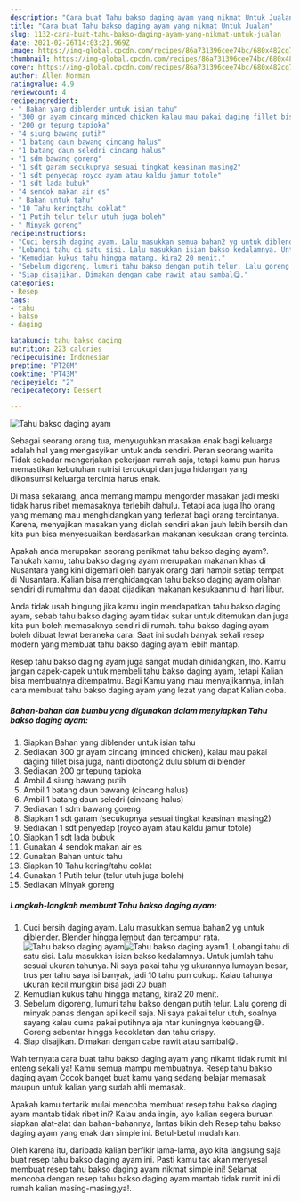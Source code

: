 ```yaml
---
description: "Cara buat Tahu bakso daging ayam yang nikmat Untuk Jualan"
title: "Cara buat Tahu bakso daging ayam yang nikmat Untuk Jualan"
slug: 1132-cara-buat-tahu-bakso-daging-ayam-yang-nikmat-untuk-jualan
date: 2021-02-26T14:03:21.969Z
image: https://img-global.cpcdn.com/recipes/86a731396cee74bc/680x482cq70/tahu-bakso-daging-ayam-foto-resep-utama.jpg
thumbnail: https://img-global.cpcdn.com/recipes/86a731396cee74bc/680x482cq70/tahu-bakso-daging-ayam-foto-resep-utama.jpg
cover: https://img-global.cpcdn.com/recipes/86a731396cee74bc/680x482cq70/tahu-bakso-daging-ayam-foto-resep-utama.jpg
author: Allen Norman
ratingvalue: 4.9
reviewcount: 4
recipeingredient:
- " Bahan yang diblender untuk isian tahu"
- "300 gr ayam cincang minced chicken kalau mau pakai daging fillet bisa juga nanti dipotong2 dulu sblum di blender"
- "200 gr tepung tapioka"
- "4 siung bawang putih"
- "1 batang daun bawang cincang halus"
- "1 batang daun seledri cincang halus"
- "1 sdm bawang goreng"
- "1 sdt garam secukupnya sesuai tingkat keasinan masing2"
- "1 sdt penyedap royco ayam atau kaldu jamur totole"
- "1 sdt lada bubuk"
- "4 sendok makan air es"
- " Bahan untuk tahu"
- "10 Tahu keringtahu coklat"
- "1 Putih telur telur utuh juga boleh"
- " Minyak goreng"
recipeinstructions:
- "Cuci bersih daging ayam. Lalu masukkan semua bahan2 yg untuk diblender. Blender hingga lembut dan tercampur rata."
- "Lobangi tahu di satu sisi. Lalu masukkan isian bakso kedalamnya. Untuk jumlah tahu sesuai ukuran tahunya. Ni saya pakai tahu yg ukurannya lumayan besar, trus per tahu saya isi banyak, jadi 10 tahu pun cukup. Kalau tahunya ukuran kecil mungkin bisa jadi 20 buah"
- "Kemudian kukus tahu hingga matang, kira2 20 menit."
- "Sebelum digoreng, lumuri tahu bakso dengan putih telur. Lalu goreng di minyak panas dengan api kecil saja. Ni saya pakai telur utuh, soalnya sayang kalau cuma pakai putihnya aja ntar kuningnya kebuang😅. Goreng sebentar hingga kecoklatan dan tahu crispy."
- "Siap disajikan. Dimakan dengan cabe rawit atau sambal😋."
categories:
- Resep
tags:
- tahu
- bakso
- daging

katakunci: tahu bakso daging 
nutrition: 223 calories
recipecuisine: Indonesian
preptime: "PT20M"
cooktime: "PT43M"
recipeyield: "2"
recipecategory: Dessert

---
```



![Tahu bakso daging ayam](https://img-global.cpcdn.com/recipes/86a731396cee74bc/680x482cq70/tahu-bakso-daging-ayam-foto-resep-utama.jpg)

Sebagai seorang orang tua, menyuguhkan masakan enak bagi keluarga adalah hal yang mengasyikan untuk anda sendiri. Peran seorang  wanita Tidak sekadar mengerjakan pekerjaan rumah saja, tetapi kamu pun harus memastikan kebutuhan nutrisi tercukupi dan juga hidangan yang dikonsumsi keluarga tercinta harus enak.

Di masa  sekarang, anda memang mampu mengorder masakan jadi meski tidak harus ribet memasaknya terlebih dahulu. Tetapi ada juga lho orang yang memang mau menghidangkan yang terlezat bagi orang tercintanya. Karena, menyajikan masakan yang diolah sendiri akan jauh lebih bersih dan kita pun bisa menyesuaikan berdasarkan makanan kesukaan orang tercinta. 



Apakah anda merupakan seorang penikmat tahu bakso daging ayam?. Tahukah kamu, tahu bakso daging ayam merupakan makanan khas di Nusantara yang kini digemari oleh banyak orang dari hampir setiap tempat di Nusantara. Kalian bisa menghidangkan tahu bakso daging ayam olahan sendiri di rumahmu dan dapat dijadikan makanan kesukaanmu di hari libur.

Anda tidak usah bingung jika kamu ingin mendapatkan tahu bakso daging ayam, sebab tahu bakso daging ayam tidak sukar untuk ditemukan dan juga kita pun boleh memasaknya sendiri di rumah. tahu bakso daging ayam boleh dibuat lewat beraneka cara. Saat ini sudah banyak sekali resep modern yang membuat tahu bakso daging ayam lebih mantap.

Resep tahu bakso daging ayam juga sangat mudah dihidangkan, lho. Kamu jangan capek-capek untuk membeli tahu bakso daging ayam, tetapi Kalian bisa membuatnya ditempatmu. Bagi Kamu yang mau menyajikannya, inilah cara membuat tahu bakso daging ayam yang lezat yang dapat Kalian coba.

<!--inarticleads1-->

##### Bahan-bahan dan bumbu yang digunakan dalam menyiapkan Tahu bakso daging ayam:

1. Siapkan  Bahan yang diblender untuk isian tahu
1. Sediakan 300 gr ayam cincang (minced chicken), kalau mau pakai daging fillet bisa juga, nanti dipotong2 dulu sblum di blender
1. Sediakan 200 gr tepung tapioka
1. Ambil 4 siung bawang putih
1. Ambil 1 batang daun bawang (cincang halus)
1. Ambil 1 batang daun seledri (cincang halus)
1. Sediakan 1 sdm bawang goreng
1. Siapkan 1 sdt garam (secukupnya sesuai tingkat keasinan masing2)
1. Sediakan 1 sdt penyedap (royco ayam atau kaldu jamur totole)
1. Siapkan 1 sdt lada bubuk
1. Gunakan 4 sendok makan air es
1. Gunakan  Bahan untuk tahu
1. Siapkan 10 Tahu kering/tahu coklat
1. Gunakan 1 Putih telur (telur utuh juga boleh)
1. Sediakan  Minyak goreng




<!--inarticleads2-->

##### Langkah-langkah membuat Tahu bakso daging ayam:

1. Cuci bersih daging ayam. Lalu masukkan semua bahan2 yg untuk diblender. Blender hingga lembut dan tercampur rata.
<img src="https://img-global.cpcdn.com/steps/02bb445932f83d2e/160x128cq70/tahu-bakso-daging-ayam-langkah-memasak-1-foto.jpg" alt="Tahu bakso daging ayam"><img src="https://img-global.cpcdn.com/steps/c91748aa8f1e3ba2/160x128cq70/tahu-bakso-daging-ayam-langkah-memasak-1-foto.jpg" alt="Tahu bakso daging ayam">1. Lobangi tahu di satu sisi. Lalu masukkan isian bakso kedalamnya. Untuk jumlah tahu sesuai ukuran tahunya. Ni saya pakai tahu yg ukurannya lumayan besar, trus per tahu saya isi banyak, jadi 10 tahu pun cukup. Kalau tahunya ukuran kecil mungkin bisa jadi 20 buah
1. Kemudian kukus tahu hingga matang, kira2 20 menit.
1. Sebelum digoreng, lumuri tahu bakso dengan putih telur. Lalu goreng di minyak panas dengan api kecil saja. Ni saya pakai telur utuh, soalnya sayang kalau cuma pakai putihnya aja ntar kuningnya kebuang😅. Goreng sebentar hingga kecoklatan dan tahu crispy.
1. Siap disajikan. Dimakan dengan cabe rawit atau sambal😋.




Wah ternyata cara buat tahu bakso daging ayam yang nikamt tidak rumit ini enteng sekali ya! Kamu semua mampu membuatnya. Resep tahu bakso daging ayam Cocok banget buat kamu yang sedang belajar memasak maupun untuk kalian yang sudah ahli memasak.

Apakah kamu tertarik mulai mencoba membuat resep tahu bakso daging ayam mantab tidak ribet ini? Kalau anda ingin, ayo kalian segera buruan siapkan alat-alat dan bahan-bahannya, lantas bikin deh Resep tahu bakso daging ayam yang enak dan simple ini. Betul-betul mudah kan. 

Oleh karena itu, daripada kalian berfikir lama-lama, ayo kita langsung saja buat resep tahu bakso daging ayam ini. Pasti kamu tak akan menyesal membuat resep tahu bakso daging ayam nikmat simple ini! Selamat mencoba dengan resep tahu bakso daging ayam mantab tidak rumit ini di rumah kalian masing-masing,ya!.

